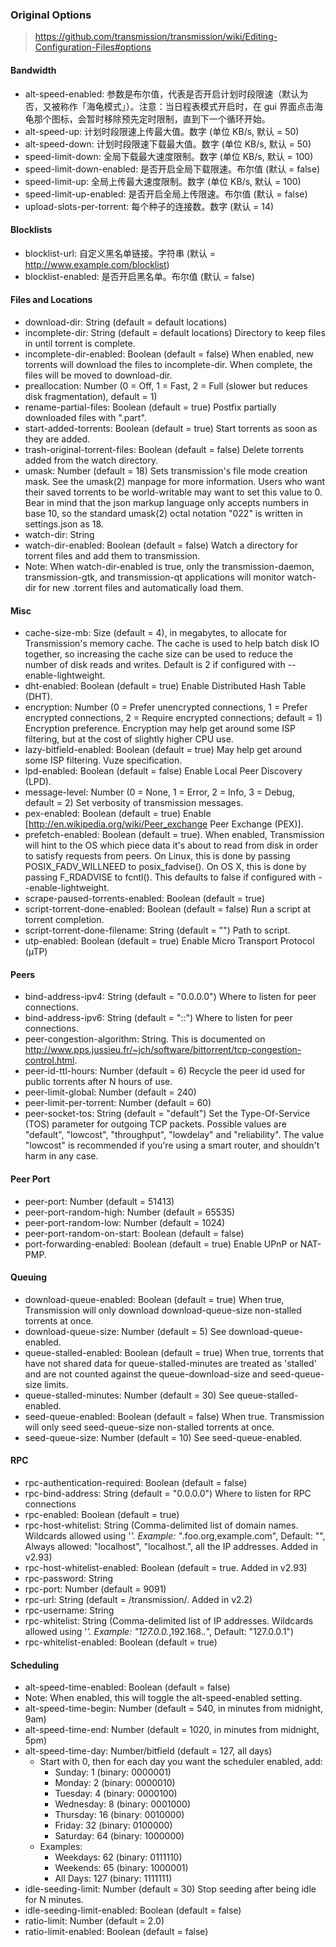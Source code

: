 ### Original Options
>  https://github.com/transmission/transmission/wiki/Editing-Configuration-Files#options

#### Bandwidth
* alt-speed-enabled: 参数是布尔值，代表是否开启计划时段限速（默认为否，又被称作「海龟模式」）。注意：当日程表模式开启时，在 gui 界面点击海龟那个图标，会暂时移除预先定时限制，直到下一个循环开始。
* alt-speed-up: 计划时段限速上传最大值。数字 (单位 KB/s, 默认 = 50)
* alt-speed-down: 计划时段限速下载最大值。数字 (单位 KB/s, 默认 = 50)
* speed-limit-down: 全局下载最大速度限制。数字 (单位 KB/s, 默认 = 100)
* speed-limit-down-enabled: 是否开启全局下载限速。布尔值 (默认 = false)
* speed-limit-up: 全局上传最大速度限制。数字 (单位 KB/s, 默认 = 100)
* speed-limit-up-enabled: 是否开启全局上传限速。布尔值 (默认 = false)
* upload-slots-per-torrent: 每个种子的连接数。数字 (默认 = 14)
#### Blocklists
* blocklist-url: 自定义黑名单链接。字符串 (默认 = http://www.example.com/blocklist)
* blocklist-enabled: 是否开启黑名单。布尔值 (默认 = false)
#### Files and Locations
* download-dir: String (default = default locations)
* incomplete-dir: String (default = default locations) Directory to keep files in until torrent is complete.
* incomplete-dir-enabled: Boolean (default = false) When enabled, new torrents will download the files to incomplete-dir. When complete, the files will be moved to download-dir.
* preallocation: Number (0 = Off, 1 = Fast, 2 = Full (slower but reduces disk fragmentation), default = 1)
* rename-partial-files: Boolean (default = true) Postfix partially downloaded files with ".part".
* start-added-torrents: Boolean (default = true) Start torrents as soon as they are added.
* trash-original-torrent-files: Boolean (default = false) Delete torrents added from the watch directory.
* umask: Number (default = 18) Sets transmission's file mode creation mask. See the umask(2) manpage for more information. Users who want their saved torrents to be world-writable may want to set this value to 0. Bear in mind that the json markup language only accepts numbers in base 10, so the standard umask(2) octal notation "022" is written in settings.json as 18.
* watch-dir: String
* watch-dir-enabled: Boolean (default = false) Watch a directory for torrent files and add them to transmission.
* Note: When watch-dir-enabled is true, only the transmission-daemon, transmission-gtk, and transmission-qt applications will monitor watch-dir for new .torrent files and automatically load them.
#### Misc
* cache-size-mb: Size (default = 4), in megabytes, to allocate for Transmission's memory cache. The cache is used to help batch disk IO together, so increasing the cache size can be used to reduce the number of disk reads and writes. Default is 2 if configured with --enable-lightweight.
* dht-enabled: Boolean (default = true) Enable Distributed Hash Table (DHT).
* encryption: Number (0 = Prefer unencrypted connections, 1 = Prefer encrypted connections, 2 = Require encrypted connections; default = 1) Encryption preference. Encryption may help get around some ISP filtering, but at the cost of slightly higher CPU use.
* lazy-bitfield-enabled: Boolean (default = true) May help get around some ISP filtering. Vuze specification.
* lpd-enabled: Boolean (default = false) Enable Local Peer Discovery (LPD).
* message-level: Number (0 = None, 1 = Error, 2 = Info, 3 = Debug, default = 2) Set verbosity of transmission messages.
* pex-enabled: Boolean (default = true) Enable [http://en.wikipedia.org/wiki/Peer_exchange Peer Exchange (PEX)].
* prefetch-enabled: Boolean (default = true). When enabled, Transmission will hint to the OS which piece data it's about to read from disk in order to satisfy requests from peers. On Linux, this is done by passing POSIX_FADV_WILLNEED to posix_fadvise(). On OS X, this is done by passing F_RDADVISE to fcntl(). This defaults to false if configured with --enable-lightweight.
* scrape-paused-torrents-enabled: Boolean (default = true)
* script-torrent-done-enabled: Boolean (default = false) Run a script at torrent completion.
* script-torrent-done-filename: String (default = "") Path to script.
* utp-enabled: Boolean (default = true) Enable Micro Transport Protocol (µTP)
#### Peers
* bind-address-ipv4: String (default = "0.0.0.0") Where to listen for peer connections.
* bind-address-ipv6: String (default = "::") Where to listen for peer connections.
* peer-congestion-algorithm: String. This is documented on http://www.pps.jussieu.fr/~jch/software/bittorrent/tcp-congestion-control.html.
* peer-id-ttl-hours: Number (default = 6) Recycle the peer id used for public torrents after N hours of use.
* peer-limit-global: Number (default = 240)
* peer-limit-per-torrent: Number (default = 60)
* peer-socket-tos: String (default = "default") Set the Type-Of-Service (TOS) parameter for outgoing TCP packets. Possible values are "default", "lowcost", "throughput", "lowdelay" and "reliability". The value "lowcost" is recommended if you're using a smart router, and shouldn't harm in any case.
#### Peer Port
* peer-port: Number (default = 51413)
* peer-port-random-high: Number (default = 65535)
* peer-port-random-low: Number (default = 1024)
* peer-port-random-on-start: Boolean (default = false)
* port-forwarding-enabled: Boolean (default = true) Enable UPnP or NAT-PMP.
#### Queuing
* download-queue-enabled: Boolean (default = true) When true, Transmission will only download download-queue-size non-stalled torrents at once.
* download-queue-size: Number (default = 5) See download-queue-enabled.
* queue-stalled-enabled: Boolean (default = true) When true, torrents that have not shared data for queue-stalled-minutes are treated as 'stalled' and are not counted against the queue-download-size and seed-queue-size limits.
* queue-stalled-minutes: Number (default = 30) See queue-stalled-enabled.
* seed-queue-enabled: Boolean (default = false) When true. Transmission will only seed seed-queue-size non-stalled torrents at once.
* seed-queue-size: Number (default = 10) See seed-queue-enabled.
#### RPC
* rpc-authentication-required: Boolean (default = false)
* rpc-bind-address: String (default = "0.0.0.0") Where to listen for RPC connections
* rpc-enabled: Boolean (default = true)
* rpc-host-whitelist: String (Comma-delimited list of domain names. Wildcards allowed using '*'. Example: "*.foo.org,example.com", Default: "", Always allowed: "localhost", "localhost.", all the IP addresses. Added in v2.93)
* rpc-host-whitelist-enabled: Boolean (default = true. Added in v2.93)
* rpc-password: String
* rpc-port: Number (default = 9091)
* rpc-url: String (default = /transmission/. Added in v2.2)
* rpc-username: String
* rpc-whitelist: String (Comma-delimited list of IP addresses. Wildcards allowed using '*'. Example: "127.0.0.*,192.168.*.*", Default: "127.0.0.1")
* rpc-whitelist-enabled: Boolean (default = true)
#### Scheduling
* alt-speed-time-enabled: Boolean (default = false)
* Note: When enabled, this will toggle the alt-speed-enabled setting.
* alt-speed-time-begin: Number (default = 540, in minutes from midnight, 9am)
* alt-speed-time-end: Number (default = 1020, in minutes from midnight, 5pm)
* alt-speed-time-day: Number/bitfield (default = 127, all days)
  * Start with 0, then for each day you want the scheduler enabled, add:
    * Sunday: 1 (binary: 0000001)
    * Monday: 2 (binary: 0000010)
    * Tuesday: 4 (binary: 0000100)
    * Wednesday: 8 (binary: 0001000)
    * Thursday: 16 (binary: 0010000)
    * Friday: 32 (binary: 0100000)
    * Saturday: 64 (binary: 1000000)
  * Examples:
    * Weekdays: 62 (binary: 0111110)
    * Weekends: 65 (binary: 1000001)
    * All Days: 127 (binary: 1111111)
* idle-seeding-limit: Number (default = 30) Stop seeding after being idle for N minutes.
* idle-seeding-limit-enabled: Boolean (default = false)
* ratio-limit: Number (default = 2.0)
* ratio-limit-enabled: Boolean (default = false)
